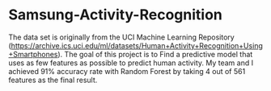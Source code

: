 # Samsung-Activity-Recognition
The data set is originally from the UCI Machine Learning Repository (https://archive.ics.uci.edu/ml/datasets/Human+Activity+Recognition+Using+Smartphones). The goal of this project is to Find a predictive model that uses as few features as possible to predict human activity. My team and I achieved 91% accuracy rate with Random Forest by taking 4 out of 561 features as the final result.

